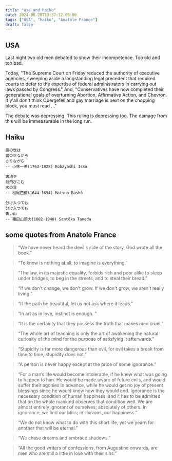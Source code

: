 ```yaml
---
title: "usa and haiku"
date: 2024-06-28T13:37:12-06:00
tags: ["USA", "haiku", "Anatole France"]
draft: false
---
```


## USA

Last night two old men debated to show their incompetence. Too old and too bad.

Today, "The Supreme Court on Friday reduced the authority of executive agencies, sweeping aside a longstanding legal precedent that required courts to defer to the expertise of federal administrators in carrying out laws passed by Congress." And, "Conservatives have now completed their generational goals of overturning Abortion, Affirmative Action, and Chevron. If y'all don't think Obergefell and gay marriage is next on the chopping block, you must read ..."

The debate was depressing. This ruling is depressing too. The damage from this will be immeasurable in the long run.

## Haiku

```
露の世は
露の世ながら
さりながら
-- 小林一茶(1763-1828) Kobayashi Issa
```

```
古池や
蛙飛びこむ
水の音
-- 松尾芭蕉(1644-1694) Matsuo Bashō
```

```
分け入つても
分け入つても
青い山
-- 種田山頭火(1882-1940) Santōka Taneda
```

## some quotes from Anatole France

> “We have never heard the devil's side of the story, God wrote all the book.”

> “To know is nothing at all; to imagine is everything.”

> “The law, in its majestic equality, forbids rich and poor alike to sleep under bridges, to beg in the streets, and to steal their bread.”

> “If we don't change, we don't grow. If we don't grow, we aren't really living.”

> “If the path be beautiful, let us not ask where it leads.”

> “In art as in love, instinct is enough. ”

> “It is the certainty that they possess the truth that makes men cruel.”

> “The whole art of teaching is only the art of awakening the natural curiosity of the mind for the purpose of satisfying it afterwards.”

> “Stupidity is far more dangerous than evil, for evil takes a break from time to time, stupidity does not.”

> “A person is never happy except at the price of some ignorance.”

> “For a man’s life would become intolerable, if he knew what was going to happen to him. He would be made aware of future evils, and would suffer their agonies in advance, while he would get no joy of present blessings since he would know how they would end. Ignorance is the necessary condition of human happiness, and it has to be admitted that on the whole mankind observes that condition well. We are almost entirely ignorant of ourselves; absolutely of others. In ignorance, we find our bliss; in illusions, our happiness.”

> “We do not know what to do with this short life, yet we yearn for another that will be eternal.”

> “We chase dreams and embrace shadows.”

> “All the good writers of confessions, from Augustine onwards, are men who are still a little in love with their sins.”


